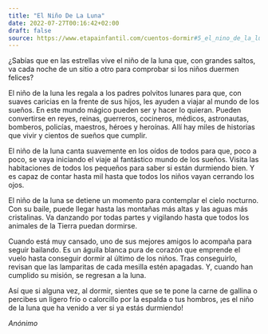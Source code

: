 ```yaml
---
title: "El Niño De La Luna"
date: 2022-07-27T00:16:42+02:00
draft: false
source: https://www.etapainfantil.com/cuentos-dormir#5_el_nino_de_la_luna
---
```


¿Sabías que en las estrellas vive el niño de la luna que, con grandes saltos, va cada noche de un sitio a otro para comprobar si los niños duermen felices?

El niño de la luna les regala a los padres polvitos lunares para que, con suaves caricias en la frente de sus hijos, les ayuden a viajar al mundo de los sueños. En este mundo mágico pueden ser y hacer lo quieran. Pueden convertirse en reyes, reinas, guerreros, cocineros, médicos, astronautas, bomberos, policías, maestros, héroes y heroínas. Allí hay miles de historias que vivir y cientos de sueños que cumplir.

El niño de la luna canta suavemente en los oídos de todos para que, poco a poco, se vaya iniciando el viaje al fantástico mundo de los sueños. Visita las habitaciones de todos los pequeños para saber si están durmiendo bien. Y es capaz de contar hasta mil hasta que todos los niños vayan cerrando los ojos.

El niño de la luna se detiene un momento para contemplar el cielo nocturno. Con su baile, puede llegar hasta las montañas más altas y las aguas más cristalinas. Va danzando por todas partes y vigilando hasta que todos los animales de la Tierra puedan dormirse.

Cuando está muy cansado, uno de sus mejores amigos lo acompaña para seguir bailando. Es un águila blanca pura de corazón que emprende el vuelo hasta conseguir dormir al último de los niños. Tras conseguirlo, revisan que las lamparitas de cada mesilla estén apagadas. Y, cuando han cumplido su misión, se regresan a la luna.

Así que si alguna vez, al dormir, sientes que se te pone la carne de gallina o percibes un ligero frío o calorcillo por la espalda o tus hombros, ¡es el niño de la luna que ha venido a ver si ya estás durmiendo!

*Anónimo*
